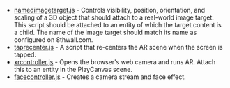 * [namedimagetarget.js](https://github.com/8thwall/web/tree/master/gettingstarted/playcanvas/scripts/namedimagetarget.js) - Controls visibility, position, orientation, and scaling of a 3D object that should attach to a real-world image target. This script should be attached to an entity of which the target content is a child. The name of the image target should match its name as configured on 8thwall.com.
* [taprecenter.js](https://github.com/8thwall/web/tree/master/gettingstarted/playcanvas/scripts/taprecenter.js) - A script that re-centers the AR scene when the screen is tapped.
* [xrcontroller.js](https://github.com/8thwall/web/tree/master/gettingstarted/playcanvas/scripts/xrcontroller.js) - Opens the browser's web camera and runs AR.  Attach this to an entity in the PlayCanvas scene.
* [facecontroller.js](https://github.com/8thwall/web/tree/master/gettingstarted/playcanvas/scripts/facecontroller.js) - Creates a camera stream and face effect.
